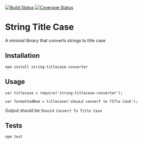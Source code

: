 [![Build Status](https://travis-ci.org/zeezia/string-titlecase.svg?branch=master)](https://travis-ci.org/zeezia/string-titlecase) [![Coverage Status](https://coveralls.io/repos/github/zeezia/string-titlecase/badge.svg?branch=master)](https://coveralls.io/github/zeezia/string-titlecase?branch=master)

String Title Case
=========

A minimal library that converts strings to title case 

## Installation

  `npm install string-titlecase-converter`

## Usage

    var titlecase = require('string-titlecase-converter');

    var formattedNum = titlecase('shouLd converT to TITle CasE');
  
  
  Output should be `Should Convert To Title Case`


## Tests

  `npm test`